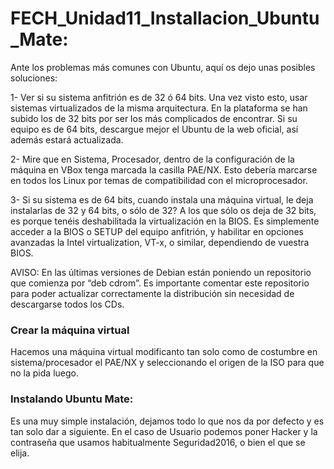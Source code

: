 # FECH_Unidad11_Installacion_Ubuntu_Mate:


Ante los problemas más comunes con Ubuntu, aquí os dejo unas posibles soluciones:

1- Ver si su sistema anfitrión es de 32 ó 64 bits. Una vez visto esto, usar sistemas virtualizados de la misma arquitectura. En la plataforma se han subido los de 32 bits por ser los más complicados de encontrar. Si su equipo es de 64 bits, descargue mejor el Ubuntu de la web oficial, así además estará actualizada.

2- Mire que en Sistema, Procesador, dentro de la configuración de la máquina en VBox tenga marcada la casilla PAE/NX. Esto debería marcarse en todos los Linux por temas de compatibilidad con el microprocesador.

3- Si su sistema es de 64 bits, cuando instala una máquina virtual, le deja instalarlas de 32 y 64 bits, o sólo de 32? A los que sólo os deja de 32 bits, es porque tenéis deshabilitada la virtualización en la BIOS. Es simplemente acceder a la BIOS o SETUP del equipo anfitrión, y habilitar en opciones avanzadas la Intel virtualization, VT-x, o similar, dependiendo de vuestra BIOS.

AVISO: En las últimas versiones de Debian están poniendo un repositorio que comienza por “deb cdrom”. Es importante comentar este repositorio para poder actualizar correctamente la distribución sin necesidad de descargarse todos los CDs.


### Crear la máquina virtual

Hacemos una máquina virtual modificanto tan solo como de costumbre en sistema/procesador el PAE/NX y seleccionando el origen de la ISO para que no la pida luego.

### Instalando Ubuntu Mate:

Es una muy simple instalación, dejamos todo lo que nos da por defecto y es tan solo dar a siguiente. En el caso de Usuario podemos poner Hacker y la contraseña que usamos habitualmente Seguridad2016, o bien el que se elija.

